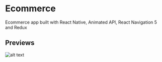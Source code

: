 # Ecommerce

Ecommerce app built with React Native, Animated API, React Navigation 5 and Redux

## Previews

![alt text](https://github.com/Jonnylie/Movie-Kiosk/blob/master/app/assets/Demo-app.gif)
